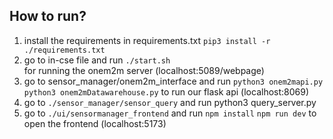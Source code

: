 ## How to run?
1. install the requirements in requirements.txt
        `pip3 install -r ./requirements.txt`
2. go to in-cse file and run
        `./start.sh`        
   for running the onem2m server (localhost:5089/webpage)
3. go to sensor_manager/onem2m_interface and run
        `python3 onem2mapi.py`
        `python3 onem2mDatawarehouse.py`
   to run our flask api (localhost:8069)
4. go to `./sensor_manager/sensor_query` and run
        python3 query_server.py
5. go to `./ui/sensormanager_frontend` and run
         `npm install`
         `npm run dev`
   to open the frontend (localhost:5173)
   
